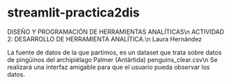 # streamlit-practica2dis


DISEÑO Y PROGRAMACIÓN DE HERRAMIENTAS ANALÍTICAS\n
ACTIVIDAD 2: DESARROLLO DE HERRAMIENTA ANALÍTICA.\n
Laura Hernández

La fuente de datos de la que partimos, es un dataset que trata sobre datos de pingüinos del archipiélago Palmer (Antártida) penguins_clear.csv\n
Se realizará una interfaz amigable para que el usuario pueda observar los datos.
